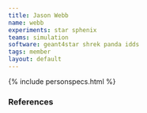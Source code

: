 ```yaml
---
title: Jason Webb
name: webb
experiments: star sphenix
teams: simulation
software: geant4star shrek panda idds
tags: member
layout: default
---
```


{% include personspecs.html %}

### References
